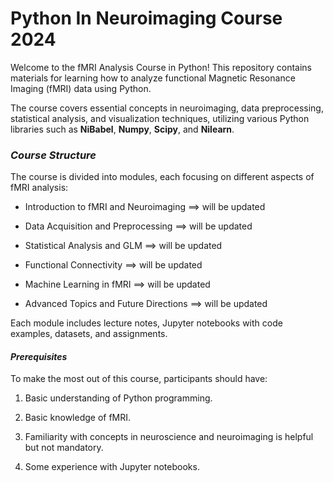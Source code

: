 # Python In Neuroimaging Course 2024
 
Welcome to the fMRI Analysis Course in Python! This repository contains materials for learning how to analyze functional Magnetic Resonance Imaging (fMRI) data using Python.

The course covers essential concepts in neuroimaging, data preprocessing, statistical analysis, and visualization techniques, utilizing various Python libraries such as **NiBabel**, **Numpy**, **Scipy**, and **Nilearn**.


### *Course Structure*
The course is divided into modules, each focusing on different aspects of fMRI analysis:

* Introduction to fMRI and Neuroimaging ==> will be updated 

* Data Acquisition and Preprocessing ==> will be updated 

* Statistical Analysis and GLM  ==> will be updated 

* Functional Connectivity  ==> will be updated 

* Machine Learning in fMRI ==> will be updated 

* Advanced Topics and Future Directions ==> will be updated 

Each module includes lecture notes, Jupyter notebooks with code examples, datasets, and assignments.

#### *Prerequisites*
To make the most out of this course, participants should have:

1. Basic understanding of Python programming.

2. Basic knowledge of fMRI.

3. Familiarity with concepts in neuroscience and neuroimaging is helpful but not mandatory.

4. Some experience with Jupyter notebooks.
